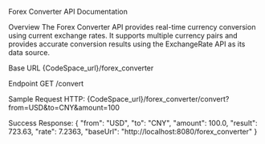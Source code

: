 Forex Converter API Documentation

Overview
The Forex Converter API provides real-time currency conversion using current exchange rates. It supports multiple currency pairs and provides accurate conversion results using the ExchangeRate API as its data source.

Base URL
{CodeSpace_url}/forex_converter

Endpoint
GET /convert


Sample Request HTTP: 
{CodeSpace_url}/forex_converter/convert?from=USD&to=CNY&amount=100


Success Response:
{
    "from": "USD",
    "to": "CNY",
    "amount": 100.0,
    "result": 723.63,
    "rate": 7.2363,
    "baseUrl": "http://localhost:8080/forex_converter"
}
